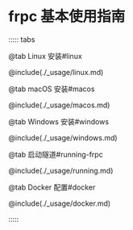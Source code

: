 # frpc 基本使用指南

::::: tabs

@tab Linux 安装#linux

@include(./_usage/linux.md)

@tab macOS 安装#macos

@include(./_usage/macos.md)

@tab Windows 安装#windows

@include(./_usage/windows.md)

@tab 启动隧道#running-frpc

@include(./_usage/running.md)

@tab Docker 配置#docker

@include(./_usage/docker.md)

:::::
